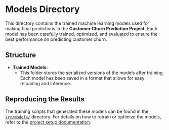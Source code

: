 # Models Directory

This directory contains the trained machine learning models used for making final predictions in the **Customer Churn Prediction Project**. Each model has been carefully trained, optimized, and evaluated to ensure the best performance on predicting customer churn.

## Structure

- **Trained Models:**
  - This folder stores the serialized versions of the models after training. Each model has been saved in a format that allows for easy reloading and inference.


## Reproducing the Results

The training scripts that generated these models can be found in the [`src/models/`](https://github.com/d-sutariya/custmer_churn_prediction/tree/main/src/models) directory. For details on how to retrain or optimize the models, refer to the [project setup documentation](https://custmer-churn-prediction.readthedocs.io/en/latest/source/src.models.html).

